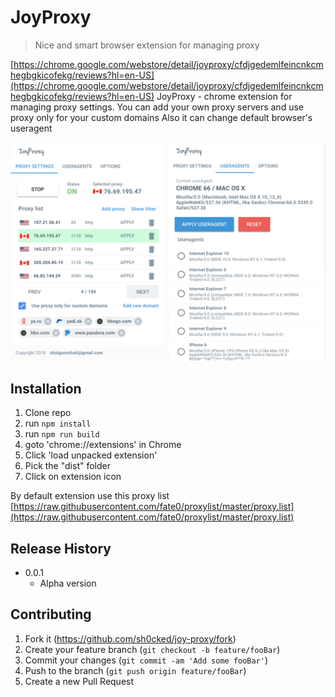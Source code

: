 # JoyProxy
> Nice and smart browser extension for managing proxy

[https://chrome.google.com/webstore/detail/joyproxy/cfdjgedemlfeincnkcmhegbgkicofekg/reviews?hl=en-US](https://chrome.google.com/webstore/detail/joyproxy/cfdjgedemlfeincnkcmhegbgkicofekg/reviews?hl=en-US)
JoyProxy - chrome extension for managing proxy settings. 
You can add your own proxy servers and use proxy only for your custom domains
Also it can change default browser's useragent

![](pic1.png)

## Installation

1. Clone repo
2. run ```npm install```
3. run ```npm run build```
2. goto 'chrome://extensions' in Chrome
3. Click 'load unpacked extension'
4. Pick the "dist" folder
6. Click on extension icon

By default extension use this proxy list 
[https://raw.githubusercontent.com/fate0/proxylist/master/proxy.list](https://raw.githubusercontent.com/fate0/proxylist/master/proxy.list)

## Release History
* 0.0.1
    * Alpha version


## Contributing

1. Fork it (<https://github.com/sh0cked/joy-proxy/fork>)
2. Create your feature branch (`git checkout -b feature/fooBar`)
3. Commit your changes (`git commit -am 'Add some fooBar'`)
4. Push to the branch (`git push origin feature/fooBar`)
5. Create a new Pull Request

